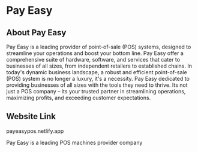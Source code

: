 # Pay Easy

## About Pay Easy

Pay Easy is a leading provider of point-of-sale (POS) systems, designed to streamline your operations and boost your bottom line. Pay Easy offer a comprehensive suite of hardware, software, and services that cater to businesses of all sizes, from independent retailers to established chains.
In today's dynamic business landscape, a robust and efficient point-of-sale (POS) system is no longer a luxury, it's a necessity. Pay Easy dedicated to providing businesses of all sizes with the tools they need to thrive. Its not just a POS company – its your trusted partner in streamlining operations, maximizing profits, and exceeding customer expectations.

## Website Link
payeasypos.netlify.app


Pay Easy is a leading POS machines provider company